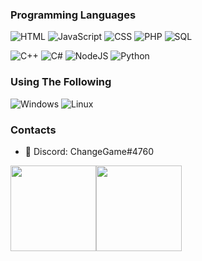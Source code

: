 ### Programming Languages

![HTML](https://img.shields.io/badge/-HTML-000?&logo=html5)
![JavaScript](https://img.shields.io/badge/-JavaScript-000?&logo=JavaScript&logoColor=ddc508)
![CSS](https://img.shields.io/badge/-CSS-000?&logo=css3&logoColor=007ACC)
![PHP](https://img.shields.io/badge/-PHP-000?&logo=PHP&logoColor=3c92c7)
![SQL](https://img.shields.io/badge/-SQL-000?&logo=MySQL&logoColor=4479A1)

![C++](https://img.shields.io/badge/-CPP-000?&logo=c%2B%2B&logoColor=00599C)
![C#](https://img.shields.io/badge/-C%23-000?&logo=c-sharp&logoColor=822C98)
![NodeJS](https://img.shields.io/badge/-NodeJS-000?&logo=node.js&logoColor=6DA55F)
![Python](https://img.shields.io/badge/-Python-000?&logo=python&logoColor=ffdd54)

### Using The Following

![Windows](https://img.shields.io/badge/-Windows-000?&logo=windows&logoColor=0052CC)
![Linux](https://img.shields.io/badge/-Linux-000?&logo=Linux&logoColor=FCC624)

### Contacts

- 📒 Discord: ChangeGame#4760

<a href="https://www.evilshield.com/"><img height="137px" src="https://github-readme-stats.vercel.app/api?username=RealChangeGame&show_icons=true&theme=dark" /><!-- wi*quL3fcV --><img height="137px" src="https://github-readme-stats.vercel.app/api/top-langs/?username=RealChangeGame&layout=compact&show_icons=true&theme=dark" /></a>
